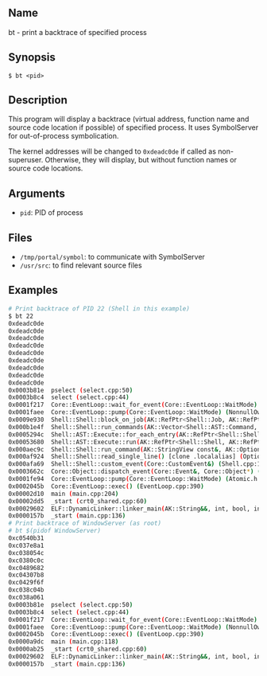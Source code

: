 ## Name

bt - print a backtrace of specified process

## Synopsis

```**sh
$ bt <pid>
```

## Description

This program will display a backtrace (virtual address, function name and source code location if possible) of specified process. It uses SymbolServer for out-of-process symbolication.

The kernel addresses will be changed to `0xdeadc0de` if called as non-superuser. Otherwise, they will display, but without function names or source code locations.

## Arguments

* `pid`: PID of process

## Files

* `/tmp/portal/symbol`: to communicate with SymbolServer
* `/usr/src`: to find relevant source files

## Examples

```sh
# Print backtrace of PID 22 (Shell in this example)
$ bt 22
0xdeadc0de  
0xdeadc0de  
0xdeadc0de  
0xdeadc0de  
0xdeadc0de  
0xdeadc0de  
0xdeadc0de  
0xdeadc0de  
0xdeadc0de  
0x0003b81e  pselect (select.cpp:50)
0x0003b8c4  select (select.cpp:44)
0x0001f217  Core::EventLoop::wait_for_event(Core::EventLoop::WaitMode) (EventLoop.cpp:673)
0x0001faee  Core::EventLoop::pump(Core::EventLoop::WaitMode) (NonnullOwnPtr.h:124)
0x0009e930  Shell::Shell::block_on_job(AK::RefPtr<Shell::Job, AK::RefPtrTraits<Shell::Job> >) (Shell.cpp:1079)
0x000b1e4f  Shell::Shell::run_commands(AK::Vector<Shell::AST::Command, 0ul>&) (Atomic.h:266)
0x0005294c  Shell::AST::Execute::for_each_entry(AK::RefPtr<Shell::Shell, AK::RefPtrTraits<Shell::Shell> >, AK::Function<AK::IterationDecision (AK::NonnullRefPtr<Shell::AST::Value>)>) (Vector.h:176)
0x00053680  Shell::AST::Execute::run(AK::RefPtr<Shell::Shell, AK::RefPtrTraits<Shell::Shell> >) (Atomic.h:266)
0x000aec9c  Shell::Shell::run_command(AK::StringView const&, AK::Optional<Shell::Shell::SourcePosition>) (Atomic.h:266)
0x000af924  Shell::Shell::read_single_line() [clone .localalias] (Optional.h:113)
0x000afa69  Shell::Shell::custom_event(Core::CustomEvent&) (Shell.cpp:1618)
0x0003662c  Core::Object::dispatch_event(Core::Event&, Core::Object*) (Object.h:103)
0x0001fe94  Core::EventLoop::pump(Core::EventLoop::WaitMode) (Atomic.h:266)
0x0002045b  Core::EventLoop::exec() (EventLoop.cpp:390)
0x00002d10  main (main.cpp:204)
0x00002dd5  _start (crt0_shared.cpp:60)
0x00029602  ELF::DynamicLinker::linker_main(AK::String&&, int, bool, int, char**, char**) (DynamicLinker.cpp:296)
0x0000157b  _start (main.cpp:136)
# Print backtrace of WindowServer (as root)
# bt $(pidof WindowServer)
0xc0540b31  
0xc037e8a1  
0xc038054c  
0xc0380c0c  
0xc0489682  
0xc04307b8  
0xc0429f6f  
0xc038c04b  
0xc038a061  
0x0003b81e  pselect (select.cpp:50)
0x0003b8c4  select (select.cpp:44)
0x0001f217  Core::EventLoop::wait_for_event(Core::EventLoop::WaitMode) (EventLoop.cpp:673)
0x0001faee  Core::EventLoop::pump(Core::EventLoop::WaitMode) (NonnullOwnPtr.h:124)
0x0002045b  Core::EventLoop::exec() (EventLoop.cpp:390)
0x0000a9dc  main (main.cpp:118)
0x0000ab25  _start (crt0_shared.cpp:60)
0x00029602  ELF::DynamicLinker::linker_main(AK::String&&, int, bool, int, char**, char**) (DynamicLinker.cpp:296)
0x0000157b  _start (main.cpp:136)
```
